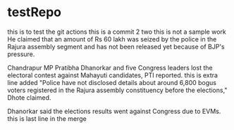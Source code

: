 # testRepo
this is to test the git actions
this is a commit 2 two this is not a sample work
He claimed that an amount of Rs 60 lakh was seized by the police in the Rajura assembly segment and has not been released yet because of BJP's pressure.

Chandrapur MP Pratibha Dhanorkar and five Congress leaders lost the electoral contest against Mahayuti candidates, PTI reported.
this is extra line added
"Police have not disclosed details about around 6,800 bogus voters registered in the Rajura assembly constituency before the elections," Dhote claimed.

Dhanorkar said the elections results went against Congress due to EVMs.
this is last line in the merge